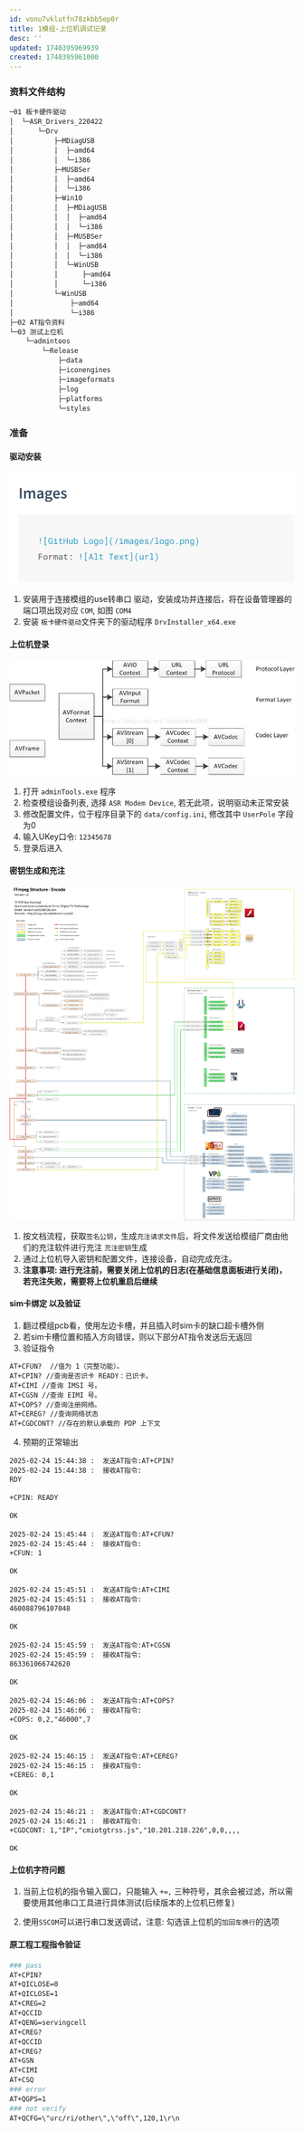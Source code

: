 ```yaml
---
id: vonu7vklutfn78zkbb5ep0r
title: 1模组-上位机调试记录
desc: ''
updated: 1740395969939
created: 1740395961000
---
```


### 资料文件结构
```bash
─01 板卡硬件驱动
│  └─ASR_Drivers_220422
│      └─Drv
│          ├─MDiagUSB
│          │  ├─amd64
│          │  └─i386
│          ├─MUSBSer
│          │  ├─amd64
│          │  └─i386
│          ├─Win10
│          │  ├─MDiagUSB
│          │  │  ├─amd64
│          │  │  └─i386
│          │  ├─MUSBSer
│          │  │  ├─amd64
│          │  │  └─i386
│          │  └─WinUSB
│          │      ├─amd64
│          │      └─i386
│          └─WinUSB
│              ├─amd64
│              └─i386
├─02 AT指令资料
└─03 测试上位机
    └─admintoos
        └─Release
            ├─data
            ├─iconengines
            ├─imageformats
            ├─log
            ├─platforms
            └─styles
```

### 准备

#### 驱动安装
![alt text](assets/image-20230912_103707-d902184d.png)
1. 安装用于连接模组的use转串口 驱动，安装成功并连接后，将在设备管理器的端口项出现对应 `COM`, 如图 `COM4`
2. 安装 `板卡硬件驱动`文件夹下的驱动程序 `DrvInstaller_x64.exe`

#### 上位机登录
![alt text](assets/image-20231215_150156-5b6eec27.png)
1. 打开 `adminTools.exe` 程序
2. 检查模组设备列表, 选择 `ASR Modem Device`, 若无此项，说明驱动未正常安装
3. 修改配置文件，位于程序目录下的 `data/config.ini`, 修改其中 `UserPole` 字段为0
4. 输入UKey口令: `12345678`
5. 登录后进入

#### 密钥生成和充注
![alt text](assets/image-20231218_101921-c2c7d934.png)
1. 按文档流程，获取`签名公钥`，生成`充注请求文件`后，将文件发送给模组厂商由他们的充注软件进行充注 `充注密钥`生成
2. 通过上位机导入密钥和配置文件，连接设备，自动完成充注。
3. **注意事项: 进行充注前，需要关闭上位机的日志(在基础信息面板进行关闭)，若充注失败，需要将上位机重启后继续** 


#### sim卡绑定 以及验证
1. 翻过模组pcb看，使用左边卡槽，并且插入时sim卡的缺口超卡槽外侧
2. 若sim卡槽位置和插入方向错误，则以下部分AT指令发送后无返回
3. 验证指令
```bash
AT+CFUN?  //值为 1（完整功能）。
AT+CPIN? //查询是否识卡 READY：已识卡。
AT+CIMI //查询 IMSI 号。
AT+CGSN //查询 EIMI 号。
AT+COPS? //查询注册网络。
AT+CEREG? //查询网络状态
AT+CGDCONT? //存在的默认承载的 PDP 上下文
```
4. 预期的正常输出
```bahs
2025-02-24 15:44:38 :  发送AT指令:AT+CPIN?
2025-02-24 15:44:38 :  接收AT指令:
RDY

+CPIN: READY

OK

2025-02-24 15:45:44 :  发送AT指令:AT+CFUN? 
2025-02-24 15:45:44 :  接收AT指令:
+CFUN: 1

OK

2025-02-24 15:45:51 :  发送AT指令:AT+CIMI
2025-02-24 15:45:51 :  接收AT指令:
460088796107048

OK

2025-02-24 15:45:59 :  发送AT指令:AT+CGSN
2025-02-24 15:45:59 :  接收AT指令:
863361066742620

OK

2025-02-24 15:46:06 :  发送AT指令:AT+COPS?
2025-02-24 15:46:06 :  接收AT指令:
+COPS: 0,2,"46000",7

OK

2025-02-24 15:46:15 :  发送AT指令:AT+CEREG? 
2025-02-24 15:46:15 :  接收AT指令:
+CEREG: 0,1

OK

2025-02-24 15:46:21 :  发送AT指令:AT+CGDCONT?
2025-02-24 15:46:21 :  接收AT指令:
+CGDCONT: 1,"IP","cmiotgtrss.js","10.201.218.226",0,0,,,,

OK
```

#### 上位机字符问题
1. 当前上位机的指令输入窗口，只能输入 `+=,` 三种符号，其余会被过滤，所以需要使用其他串口工具进行具体测试(后续版本的上位机已修复)

2. 使用`SSCOM`可以进行串口发送调试，注意: 勾选该上位机的`加回车换行`的选项


#### 原工程工程指令验证
```bash
### pass
AT+CPIN?
AT+QICLOSE=0
AT+QICLOSE=1
AT+CREG=2
AT+QCCID
AT+QENG=servingcell
AT+CREG?
AT+QCCID
AT+CREG?
AT+GSN
AT+CIMI
AT+CSQ
### error
AT+QGPS=1
### not verify
AT+QCFG=\"urc/ri/other\",\"off\",120,1\r\n
```